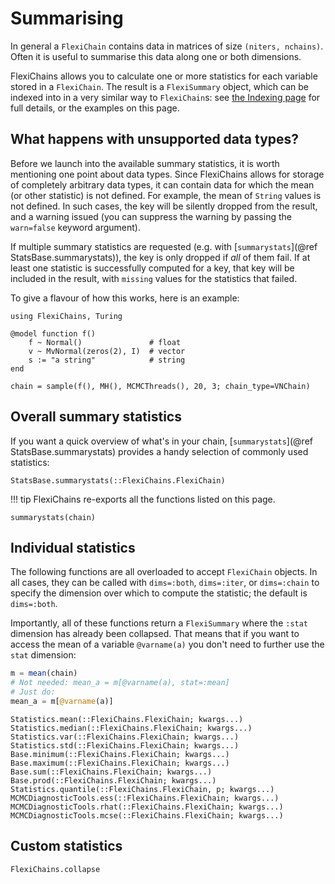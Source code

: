 # Summarising

In general a `FlexiChain` contains data in matrices of size `(niters, nchains)`.
Often it is useful to summarise this data along one or both dimensions.

FlexiChains allows you to calculate one or more statistics for each variable stored in a `FlexiChain`.
The result is a `FlexiSummary` object, which can be indexed into in a very similar way to `FlexiChain`s: see [the Indexing page](./indexing.md) for full details, or the examples on this page.

## What happens with unsupported data types?

Before we launch into the available summary statistics, it is worth mentioning one point about data types.
Since FlexiChains allows for storage of completely arbitrary data types, it can contain data for which the mean (or other statistic) is not defined.
For example, the mean of `String` values is not defined.
In such cases, the key will be silently dropped from the result, and a warning issued (you can suppress the warning by passing the `warn=false` keyword argument).

If multiple summary statistics are requested (e.g. with [`summarystats`](@ref StatsBase.summarystats)), the key is only dropped if _all_ of them fail.
If at least one statistic is successfully computed for a key, that key will be included in the result, with `missing` values for the statistics that failed.

To give a flavour of how this works, here is an example:

```@example stats
using FlexiChains, Turing

@model function f()
    f ~ Normal()               # float
    v ~ MvNormal(zeros(2), I)  # vector
    s := "a string"            # string
end

chain = sample(f(), MH(), MCMCThreads(), 20, 3; chain_type=VNChain)
```

## Overall summary statistics

If you want a quick overview of what's in your chain, [`summarystats`](@ref StatsBase.summarystats) provides a handy selection of commonly used statistics:

```@docs
StatsBase.summarystats(::FlexiChains.FlexiChain)
```

!!! tip
    FlexiChains re-exports all the functions listed on this page.

```@example stats
summarystats(chain)
```

## Individual statistics

The following functions are all overloaded to accept `FlexiChain` objects.
In all cases, they can be called with `dims=:both`, `dims=:iter`, or `dims=:chain` to specify the dimension over which to compute the statistic; the default is `dims=:both`.

Importantly, all of these functions return a `FlexiSummary` where the `:stat` dimension has already been collapsed.
That means that if you want to access the mean of a variable `@varname(a)` you don't need to further use the `stat` dimension:

```julia
m = mean(chain)
# Not needed: mean_a = m[@varname(a), stat=:mean]
# Just do:
mean_a = m[@varname(a)]
```

```@docs
Statistics.mean(::FlexiChains.FlexiChain; kwargs...)
Statistics.median(::FlexiChains.FlexiChain; kwargs...)
Statistics.var(::FlexiChains.FlexiChain; kwargs...)
Statistics.std(::FlexiChains.FlexiChain; kwargs...)
Base.minimum(::FlexiChains.FlexiChain; kwargs...)
Base.maximum(::FlexiChains.FlexiChain; kwargs...)
Base.sum(::FlexiChains.FlexiChain; kwargs...)
Base.prod(::FlexiChains.FlexiChain; kwargs...)
Statistics.quantile(::FlexiChains.FlexiChain, p; kwargs...)
MCMCDiagnosticTools.ess(::FlexiChains.FlexiChain; kwargs...)
MCMCDiagnosticTools.rhat(::FlexiChains.FlexiChain; kwargs...)
MCMCDiagnosticTools.mcse(::FlexiChains.FlexiChain; kwargs...)
```

## Custom statistics

```@docs
FlexiChains.collapse
```
